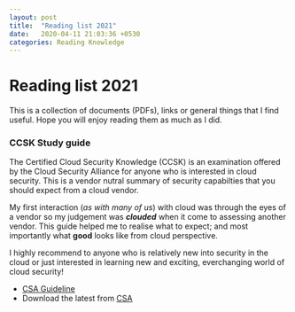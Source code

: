 ```yaml
---
layout: post
title:  "Reading list 2021"
date:   2020-04-11 21:03:36 +0530
categories: Reading Knowledge
---
```


# Reading list 2021

This is a collection of documents (PDFs), links or general things that I find useful. Hope you will enjoy reading them as much as I did.

### CCSK Study guide
The Certified Cloud Security Knowledge (CCSK) is an examination offered by the Cloud Security Alliance for anyone who is interested in cloud security. This is a vendor nutral summary of security capabilties that you should expect from a cloud vendor.

My first interaction (*as with many of us*) with cloud was through the eyes of a vendor so my judgement was ***clouded*** when it come to assessing another vendor. This guide helped me to realise what to expect; and most importantly what **good** looks like from cloud perspective. 

I highly recommend to anyone who is relatively new into security in the cloud or just interested in learning new and exciting, everchanging world of cloud security!
- [CSA Guideline](https://github.com/malindasuhash/malindasuhash.github.io/blob/main/assets/CSA%20Guideline.pdf)
- Download the latest from [CSA](https://cloudsecurityalliance.org/)
